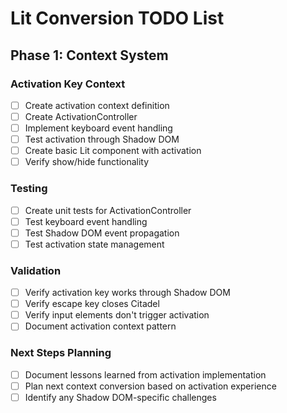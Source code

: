# Lit Conversion TODO List

## Phase 1: Context System

### Activation Key Context
- [ ] Create activation context definition
- [ ] Create ActivationController
- [ ] Implement keyboard event handling
- [ ] Test activation through Shadow DOM
- [ ] Create basic Lit component with activation
- [ ] Verify show/hide functionality

### Testing
- [ ] Create unit tests for ActivationController
- [ ] Test keyboard event handling
- [ ] Test Shadow DOM event propagation
- [ ] Test activation state management

### Validation
- [ ] Verify activation key works through Shadow DOM
- [ ] Verify escape key closes Citadel
- [ ] Verify input elements don't trigger activation
- [ ] Document activation context pattern

### Next Steps Planning
- [ ] Document lessons learned from activation implementation
- [ ] Plan next context conversion based on activation experience
- [ ] Identify any Shadow DOM-specific challenges
